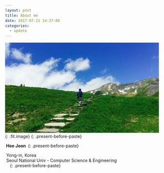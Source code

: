 ```yaml
---
layout: post
title: About me
date: 2017-07-21 14:37:00
categories:
  - update
---
```



![](/uploads/versions/swissme---x0-118-1440-845-740-434x---.jpg){: .fit.image}
{: .present-before-paste}

**&nbsp;Hee Joon&nbsp;**
{: .present-before-paste}

&nbsp;Yong-in, Korea &nbsp; &nbsp; &nbsp; &nbsp; &nbsp; &nbsp; &nbsp; &nbsp; &nbsp; &nbsp; &nbsp; &nbsp; &nbsp; &nbsp; &nbsp; &nbsp; &nbsp; &nbsp; &nbsp; &nbsp; &nbsp; &nbsp; &nbsp; &nbsp; &nbsp; &nbsp; &nbsp; &nbsp; &nbsp; &nbsp; &nbsp; &nbsp; &nbsp; &nbsp; &nbsp; &nbsp; &nbsp; &nbsp; &nbsp; &nbsp; &nbsp; &nbsp; &nbsp; &nbsp; &nbsp; &nbsp; &nbsp; &nbsp; &nbsp; &nbsp; &nbsp; &nbsp;Seoul National Univ - Computer Science & Engineering &nbsp; &nbsp; &nbsp; &nbsp; &nbsp; &nbsp; &nbsp; &nbsp; &nbsp; &nbsp; &nbsp; &nbsp; &nbsp; &nbsp; &nbsp; &nbsp; &nbsp; &nbsp; &nbsp;
{: .present-before-paste}